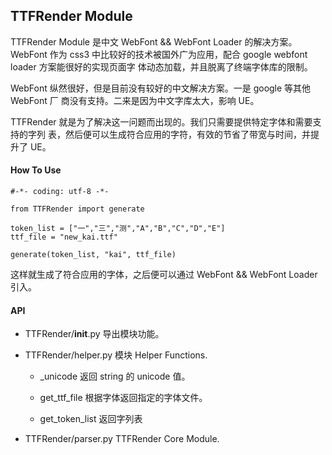 ## TTFRender Module ##

TTFRender Module 是中文 WebFont && WebFont Loader 的解决方案。WebFont 作为 css3
中比较好的技术被国外广为应用，配合 google webfont loader 方案能很好的实现页面字
体动态加载，并且脱离了终端字体库的限制。

WebFont 纵然很好，但是目前没有较好的中文解决方案。一是 google 等其他 WebFont 厂
商没有支持。二来是因为中文字库太大，影响 UE。

TTFRender 就是为了解决这一问题而出现的。我们只需要提供特定字体和需要支持的字列
表，然后便可以生成符合应用的字符，有效的节省了带宽与时间，并提升了 UE。

#### How To Use ####

    #-*- coding: utf-8 -*-
    
    from TTFRender import generate
    
    token_list = ["一","三","测","A","B","C","D","E"]
    ttf_file = "new_kai.ttf"
    
    generate(token_list, "kai", ttf_file)

这样就生成了符合应用的字体，之后便可以通过 WebFont && WebFont Loader 引入。


#### API ####

* TTFRender/__init__.py
导出模块功能。

* TTFRender/helper.py 
模块 Helper Functions.

    * _unicode
    返回 string 的 unicode 值。

    * get_ttf_file
    根据字体返回指定的字体文件。

    * get_token_list
    返回字列表

* TTFRender/parser.py
TTFRender Core Module.
